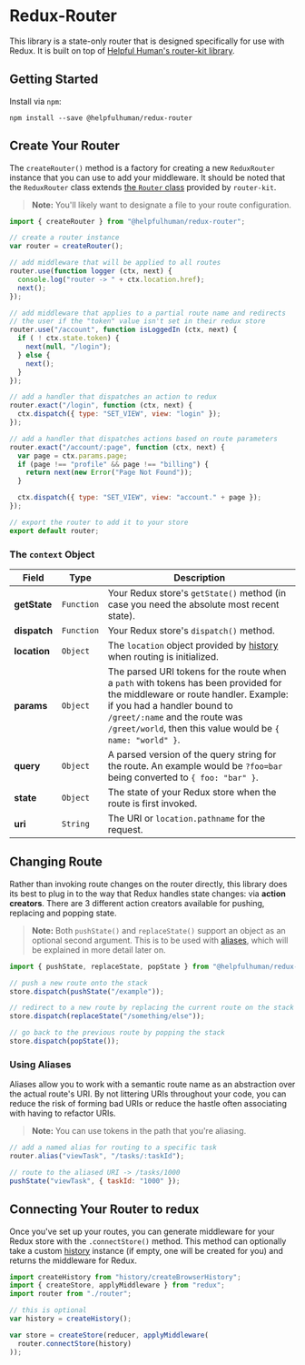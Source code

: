 # Redux-Router

This library is a state-only router that is designed specifically for use with Redux.  It is built on top of [Helpful Human's router-kit library](https://github.com/helpfulhuman/router-kit).

## Getting Started

Install via `npm`:

```
npm install --save @helpfulhuman/redux-router
```

## Create Your Router

The `createRouter()` method is a factory for creating a new `ReduxRouter` instance that you can use to add your middleware.  It should be noted that the `ReduxRouter` class extends [the `Router` class](https://github.com/helpfulhuman/router-kit#the-router-class) provided by `router-kit`.

> **Note:** You'll likely want to designate a file to your route configuration.

```js
import { createRouter } from "@helpfulhuman/redux-router";

// create a router instance
var router = createRouter();

// add middleware that will be applied to all routes
router.use(function logger (ctx, next) {
  console.log("router -> " + ctx.location.href);
  next();
});

// add middleware that applies to a partial route name and redirects
// the user if the "token" value isn't set in their redux store
router.use("/account", function isLoggedIn (ctx, next) {
  if ( ! ctx.state.token) {
    next(null, "/login");
  } else {
    next();
  }
});

// add a handler that dispatches an action to redux
router.exact("/login", function (ctx, next) {
  ctx.dispatch({ type: "SET_VIEW", view: "login" });
});

// add a handler that dispatches actions based on route parameters
router.exact("/account/:page", function (ctx, next) {
  var page = ctx.params.page;
  if (page !== "profile" && page !== "billing") {
    return next(new Error("Page Not Found"));
  }

  ctx.dispatch({ type: "SET_VIEW", view: "account." + page });
});

// export the router to add it to your store
export default router;
```

### The `context` Object

Field | Type | Description
------|------|------------
**getState** | `Function` | Your Redux store's `getState()` method (in case you need the absolute most recent state).
**dispatch** | `Function` | Your Redux store's `dispatch()` method.
**location** | `Object` | The `location` object provided by [history](https://npmjs.com/package/history) when routing is initialized.
**params** | `Object` | The parsed URI tokens for the route when a `path` with tokens has been provided for the middleware or route handler.  Example: if you had a handler bound to `/greet/:name` and the route was `/greet/world`, then this value would be `{ name: "world" }`.
**query** | `Object` | A parsed version of the query string for the route.  An example would be `?foo=bar` being converted to `{ foo: "bar" }`.
**state** | `Object` | The state of your Redux store when the route is first invoked.
**uri** | `String` | The URI or `location.pathname` for the request.

## Changing Route

Rather than invoking route changes on the router directly, this library does its best to plug in to the way that Redux handles state changes: via **action creators**.  There are 3 different action creators available for pushing, replacing and popping state.

> **Note:** Both `pushState()` and `replaceState()` support an object as an optional second argument.  This is to be used with [aliases](#using-aliases), which will be explained in more detail later on.

```js
import { pushState, replaceState, popState } from "@helpfulhuman/redux-router";

// push a new route onto the stack
store.dispatch(pushState("/example"));

// redirect to a new route by replacing the current route on the stack
store.dispatch(replaceState("/something/else"));

// go back to the previous route by popping the stack
store.dispatch(popState());
```

### Using Aliases

Aliases allow you to work with a semantic route name as an abstraction over the actual route's URI.  By not littering URIs throughout your code, you can reduce the risk of forming bad URIs or reduce the hastle often associating with having to refactor URIs.

> **Note:** You can use tokens in the path that you're aliasing.

```js
// add a named alias for routing to a specific task
router.alias("viewTask", "/tasks/:taskId");

// route to the aliased URI -> /tasks/1000
pushState("viewTask", { taskId: "1000" });
```

## Connecting Your Router to redux

Once you've set up your routes, you can generate middleware for your Redux store with the `.connectStore()` method.  This method can optionally take a custom [history](https://npmjs.com/package/history) instance (if empty, one will be created for you) and returns the middleware for Redux.

```js
import createHistory from "history/createBrowserHistory";
import { createStore, applyMiddleware } from "redux";
import router from "./router";

// this is optional
var history = createHistory();

var store = createStore(reducer, applyMiddleware(
  router.connectStore(history)
));
```